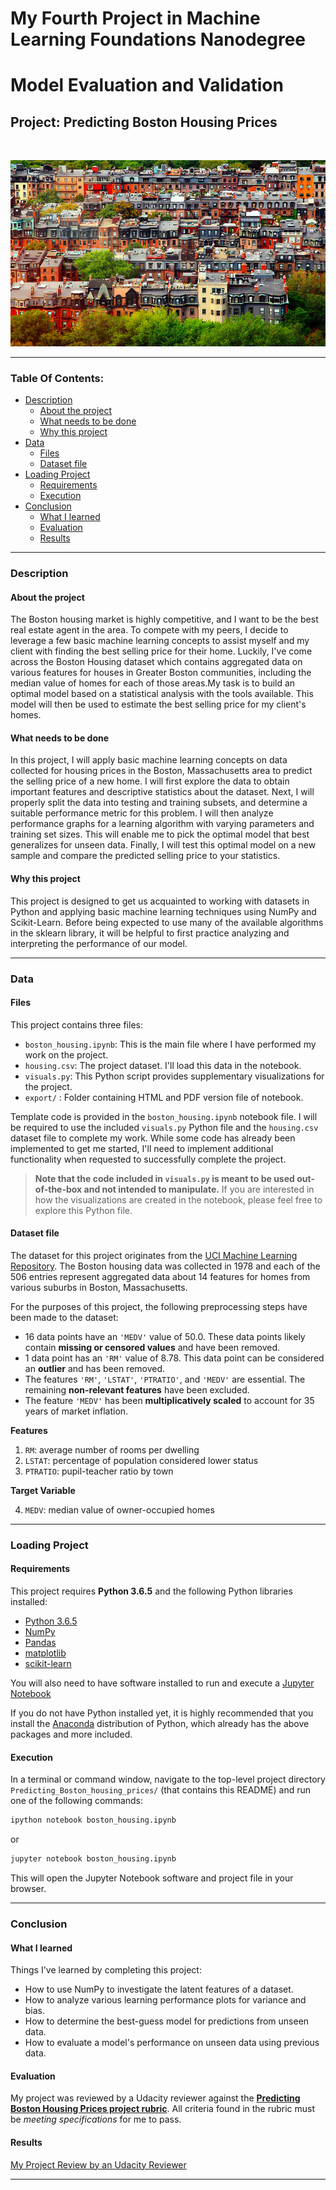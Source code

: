 # My Fourth Project in Machine Learning Foundations Nanodegree
# Model Evaluation and Validation
## Project: Predicting Boston Housing Prices

<br>
<p align = 'center'><img src = 'boston_houses.png'></p>

----

### Table Of Contents:
- [Description](#description)<br>
    - [About the project](#about-the-project)<br>
    - [What needs to be done](#what-needs-to-be-done)<br>
    - [Why this project](#why-this-project)<br>
- [Data](#data)<br>
    - [Files](#files)<br>
    - [Dataset file](#dataset-file)<br>
- [Loading Project](#loading-project)<br>
    - [Requirements](#requirements)<br>
    - [Execution](#execution)<br>
- [Conclusion](#conclusion)<br>
    - [What I learned](#what-i-learned)<br>
    - [Evaluation](#evaluation)
    - [Results](#results)

----

### Description

#### About the project

The Boston housing market is highly competitive, and I want to be the best real estate agent in the area. To compete with my peers, I decide to leverage a few basic machine learning concepts to assist myself and my client with finding the best selling price for their home. Luckily, I've come across the Boston Housing dataset which contains aggregated data on various features for houses in Greater Boston communities, including the median value of homes for each of those areas.My task is to build an optimal model based on a statistical analysis with the tools available. This model will then be used to estimate the best selling price for my client's homes.

#### What needs to be done

In this project, I will apply basic machine learning concepts on data collected for housing prices in the Boston, Massachusetts area to predict the selling price of a new home. I will first explore the data to obtain important features and descriptive statistics about the dataset. Next, I will properly split the data into testing and training subsets, and determine a suitable performance metric for this problem. I will then analyze performance graphs for a learning algorithm with varying parameters and training set sizes. This will enable me to pick the optimal model that best generalizes for unseen data. Finally, I will test this optimal model on a new sample and compare the predicted selling price to your statistics.

#### Why this project

This project is designed to get us acquainted to working with datasets in Python and applying basic machine learning techniques using NumPy and Scikit-Learn. Before being expected to use many of the available algorithms in the sklearn library, it will be helpful to first practice analyzing and interpreting the performance of our model.

-----

### Data

#### Files

This project contains three files:

- `boston_housing.ipynb`: This is the main file where I have performed my work on the project.
- `housing.csv`: The project dataset. I'll load this data in the notebook.
- `visuals.py`: This Python script provides supplementary visualizations for the project.
- `export/` : Folder containing HTML and PDF version file of notebook.

Template code is provided in the `boston_housing.ipynb` notebook file. I will be required to use the included `visuals.py` Python file and the `housing.csv` dataset file to complete my work. While some code has already been implemented to get me started, I'll need to implement additional functionality when requested to successfully complete the project. 

> **Note that the code included in `visuals.py` is meant to be used out-of-the-box and not intended to manipulate.** If you are interested in how the visualizations are created in the notebook, please feel free to explore this Python file.

#### Dataset file

The dataset for this project originates from the [UCI Machine Learning Repository](https://archive.ics.uci.edu/ml/datasets/Housing). The Boston housing data was collected in 1978 and each of the 506 entries represent aggregated data about 14 features for homes from various suburbs in Boston, Massachusetts.

For the purposes of this project, the following preprocessing steps have been made to the dataset:

- 16 data points have an `'MEDV'` value of 50.0. These data points likely contain **missing or censored values** and have been removed.
- 1 data point has an `'RM'` value of 8.78. This data point can be considered an **outlier** and has been removed.
- The features `'RM'`, `'LSTAT'`, `'PTRATIO'`, and `'MEDV'` are essential. The remaining **non-relevant features** have been excluded.
- The feature `'MEDV'` has been **multiplicatively scaled** to account for 35 years of market inflation.

**Features**
1.  `RM`: average number of rooms per dwelling
2. `LSTAT`: percentage of population considered lower status
3. `PTRATIO`: pupil-teacher ratio by town

**Target Variable**

4. `MEDV`: median value of owner-occupied homes

----

### Loading Project

#### Requirements

This project requires **Python 3.6.5** and the following Python libraries installed:

- [Python 3.6.5](https://www.python.org/downloads/release/python-365/)
- [NumPy](http://www.numpy.org/)
- [Pandas](http://pandas.pydata.org/)
- [matplotlib](http://matplotlib.org/)
- [scikit-learn](http://scikit-learn.org/stable/)

You will also need to have software installed to run and execute a [Jupyter Notebook](http://jupyter.org/install)

If you do not have Python installed yet, it is highly recommended that you install the [Anaconda](https://www.anaconda.com/download/) distribution of Python, which already has the above packages and more included.

#### Execution

In a terminal or command window, navigate to the top-level project directory `Predicting_Boston_housing_prices/` (that contains this README) and run one of the following commands:

```bash
ipython notebook boston_housing.ipynb
```  
or
```bash
jupyter notebook boston_housing.ipynb
```

This will open the Jupyter Notebook software and project file in your browser.

----

### Conclusion

#### What I learned

Things I've learned by completing this project:

- How to use NumPy to investigate the latent features of a dataset.
- How to analyze various learning performance plots for variance and bias.
- How to determine the best-guess model for predictions from unseen data.
- How to evaluate a model's performance on unseen data using previous data.

#### Evaluation
My project was reviewed by a Udacity reviewer against the **<a href="https://review.udacity.com/#!/rubrics/103/view" target="_blank">Predicting Boston Housing Prices project rubric</a>**. All criteria found in the rubric must be *meeting specifications* for me to pass.

#### Results
[My Project Review by an Udacity Reviewer](https://review.udacity.com/#!/reviews/1003487)

----